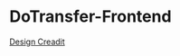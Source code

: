 # DoTransfer-Frontend

[Design Creadit](https://dribbble.com/shots/8297994-ikas-Dashboard-Image-Upload-Animation)
